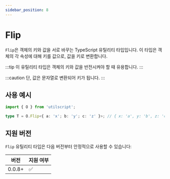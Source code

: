 ```yaml
---
sidebar_position: 8
---
```


# Flip

`Flip`은 객체의 키와 값을 서로 바꾸는 TypeScript 유틸리티 타입입니다. 이 타입은 객체의 각 속성에 대해 키를 값으로, 값을 키로 변환합니다.

:::tip
이 유틸리티 타입은 객체의 키와 값을 반전시켜야 할 때 유용합니다.
:::

:::caution
단, 값은 문자열로 변환되어 키가 됩니다.
:::

## 사용 예시

```ts
import { O } from 'utilscript';

type T = O.Flip<{ a: 'x'; b: 'y'; c: 'z' }>; // { x: 'a', y: 'b', z: 'c' }
```

## 지원 버전

`Flip` 유틸리티 타입은 다음 버전부터 안정적으로 사용할 수 있습니다:

| 버전   | 지원 여부 |
| ------ | --------- |
| 0.0.8+ | ✅        |
